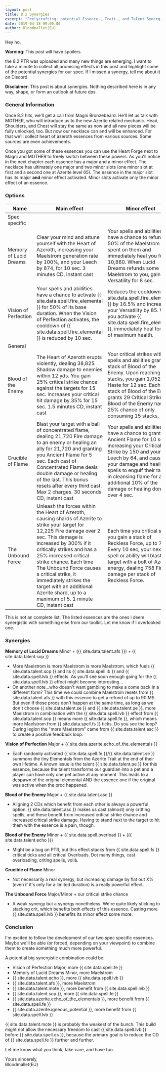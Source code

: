 ```yaml
---
layout: post
title: 8.2 Synergies
excerpt: "Feelycrafting: potential Essence-, Trait-, and Talent Synergies"
date: 2019-04-18 09:00:00
author: Bloodmallet(EU)
---
```


Hey ho,

**Warning**: This post will have spoilers.

the 8.2 PTR was uploaded and many new things are emerging. I want to take a
minute to collect all promising effects in this post and highlight
some of the potential synergies for our spec. If I missed a synergy, tell me
about it on Discord.

**Disclaimer**: This post is about synergies. Nothing described here is in any
way, shape, or form an outlook at future dps.

### General Information
Once 8.2 hits, we'll get a call from Magni Bronzebeard. He'll let us talk with
MOTHER, who will introduce us to the new Azerite related mechanic. Head,
Shoulders, and Chest will stay the same as now and all new pieces will be fully
unlocked, too. But now our necklace can and will be enhanced. For that we'll
collect heart of azeroth essences from various sources. Some sources are even
achievements.

Once you got some of these essences you can use the Heart Forge next to Magni
and MOTHER to freely switch between these powers. As you'll notice in the next
chapter each essence has a major and a minor effect. The necklace has
ultimately one major and two minor slots (one minor slot at first and a second
one at Azerite level 65). The essence in the major slot has its major
**and** minor effect activated. Minor slots activate only the minor effect
of an essence.

### Options

Name | Main effect | Minor effect
--- | --- | ---
Spec specific | |
Memory of Lucid Dreams | Clear your mind and attune yourself with the Heart of Azeroth, increasing your Maelstrom generation rate by 100%, and your Leech by 874, for 10 sec. 3 minutes CD, instant cast | Your spells and abilities have a chance to refund 50% of the Maelstrom spent on them and immediately heal you for 10,860. When Lucid Dreams refunds some Maelstrom to you, gain 543 Versatility for 8 sec.
Vision of Perfection | Your spells and abillities have a chance to activate {{ site.data.spell.fire_elemental }} for 50% of its base duration. When the Vision of Perfection activates, the cooldown of {{ site.data.spell.fire_elemental }} is reduced by 10 sec. | Reduces the cooldown of {{ site.data.spell.fire_elemental }} by 16.5% and increases your Versatility by 85. When you activate {{ site.data.spell.fire_elemental }}, immediately heal for 5% of maximum health.
General | |
Blood of the Enemy | The Heart of Azeroth erupts violently, dealing 38,825 Shadow damage to enemies within 12 yds. You gain 25% critical strike chance against the targets for 15 sec. Increases your critical hit damage by 35% for 15 sec. 1.5 minutes CD, instant cast | Your critical strikes with spells and abilities grant a stack of Blood of the Enemy. Upon reaching 25 stacks, you gain 1,052 Haste for 12 sec. Each stack of Blood of the Enemy grants 29 Critical Strike. Blood of the Enemy has a 25% chance of only consuming 15 stacks.
Crucible of Flame | Blast your target with a ball of concentrated flame, dealing 21,720 Fire damage to an enemy or healing an ally for 21,720 and granting you Ancient Flame for 5 sec. Each cast of Concentrated Flame deals double damage or healing of the last. This bonus resets after every third cast. Max 2 charges. 30 seconds CD, instant cast | Your spells and abilities have a chance to grant you Ancient Flame for 10 sec, increasing your Critical Strike by 150 and your Leech by 64, and causing your damage and healing spells to engulf their target in cleansing flame for an additional 10% of the damage or healing done over 4 sec.
The Unbound Force | Unleash the forces within the Heart of Azeroth, causing shards of Azerite to strike your target for 12,225 Fire damage over 2 sec. This damage is increased by 300% if it critically strikes and has a 25% increased critical strike chance. Each time The Unbound Force causes a critical strike, it immediately strikes the target with an additional Azerite shard, up to a maximum of 5. 1 minute CD, instant cast | Each time you critical strike, you gain a stack of Reckless Force, up to 7. Every 10 sec, your next spell or ability will blast your target with a bolt of Azerite energy, dealing 758 Fire damage per stack of Reckless Force.

This is not an complete list. The listed essences are the ones I deem
synergistic with something else from our toolkit. Let me know if I overlooked
one.

### Synergies
**Memory of Lucid Dreams** Minor + ({{ site.data.talent.afs }}) + {{ site.data.talent.sop }}
- More Maelstrom is more Maelstrom is more Maelstrom, which fuels {{ site.data.talent.sop }} and its
{{ site.data.spell.lb }} and {{ site.data.spell.lvb }} effects. As you'll see soon enough going for
the {{ site.data.spell.lvb }} effect might become interesting...
- On another note...who doesn't want gambling to make a come back in a different form? This time we could combine
Maelstrom resets from {{ site.data.talent.afs }} with this essence to get a refund of up to 90 MS.
But even if those procs don't happen at the same time, as long as we don't choose
{{ site.data.talent.se }} and {{ site.data.talent.pe }}, more Maelstrom in combination with the
{{ site.data.spell.lvb }} effect from {{ site.data.talent.sop }} means more {{ site.data.spell.fe }},
which means more Maelstrom from {{ site.data.spell.fs }} ticks. Do you see the loop? During legion the
"more Maelstrom" came from {{ site.data.talent.asc }} to create a positive feedback loop.

**Vision of Perfection** Major + {{ site.data.azerite.echo_of_the_elementals }}
- Each randomly activated {{ site.data.spell.fe }}/{{ site.data.talent.se }} summons the tiny
Elementals from the Azerite Trait at the end of their own lifetime. A known issue is the
talent {{ site.data.talent.pe }} for this essence, because the talent transforms our
guardian into a pet and a player can have only one pet active at any moment. This leads
to a despawn of the original elemental AND the essence one if the original was active when
the proc happened.

**Blood of the Enemy** Major + {{ site.data.talent.asc }}
- Aligning 2 CDs which benefit from each other is always a powerful option.
{{ site.data.talent.asc }} makes us cast (almost) only critting spells, and these benefit from
increased critical strike chance and increased critical strike damage. Having to stand next to
the target to hit them with the essence is a pain, though.

**Blood of the Enemy** Minor + {{ site.data.spell.overload }} + ({{ site.data.talent.echo }})
- Might be a bug on PTR, but this effect stacks from {{ site.data.spell.fs }}
critical ticks and all critical Overloads. Dot many things, cast overloading, criting spells,
voilà.

**Crucible of Flame** Minor
- Not necessarily a real synergy, but increasing damage by flat out X% (even if it's only for
a limited duration) is a really powerful effect.

**The Unbound Force** Major/Minor + our critical strike chance
- A weak synergy but a synergy nonetheless. We're quite likely sticking to stacking crit, which
benefits both effects of this essence. Casting more {{ site.data.spell.lvb }} benefits its
minor effect some more.


### Conclusion
I'm excited to follow the development of our two spec specific essences. Maybe we'll be
able (or forced, depending on your viewpoint) to combine them to create something much more
powerful.

A potential big synergistic combination could be:

- Vision of Perfection Major, more {{ site.data.spell.fe }}
- Memory of Lucid Dreams Minor, more Maelstrom
- {{ site.data.talent.echo }}, more {{ site.data.spell.lvb }}
- {{ site.data.talent.afs }}, more Maelstrom
- {{ site.data.talent.mote }}, more benefit from {{ site.data.spell.lvb }}
- {{ site.data.talent.sop }}, more {{ site.data.spell.fe }}
- {{ site.data.azerite.echo_of_the_elementals }}, more benefit from
{{ site.data.spell.fe }}
- {{ site.data.azerite.igneous_potential }}, more benefit from {{ site.data.spell.lvb }}

{{ site.data.talent.mote }} is probably the weakest of the bunch. This
build might not allow the necessary freedom to cast {{ site.data.spell.lvb }}
before {{ site.data.spell.es }}, because the primary goal is to reduce the CD
of {{ site.data.spell.fe }} further and further.

Let me know what you think, take care, and have fun.

Yours sincerely,<br/>
Bloodmallet(EU)

